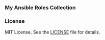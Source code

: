 ### My Ansible Roles Collection 

### License
MIT License. See the [LICENSE](https://githup.com/xujpxm/ansible-roles/LICENSE) file for details.
